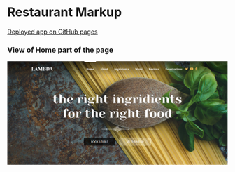 # Restaurant Markup
[Deployed app on GitHub pages](https://nkvch.github.io/restaurant_markup/)

### View of Home part of the page
![](./screenshot.png)
